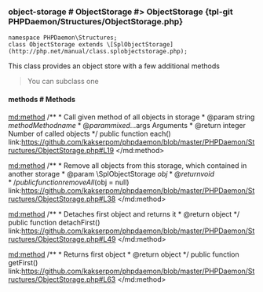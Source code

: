### object-storage # ObjectStorage #> ObjectStorage {tpl-git PHPDaemon/Structures/ObjectStorage.php}

```php:p
namespace PHPDaemon\Structures;
class ObjectStorage extends \[SplObjectStorage](http://php.net/manual/class.splobjectstorage.php);
```

This class provides an object store with a few additional methods

> You can subclass one

<!-- include-namespace path="\PHPDaemon\Structures\ObjectStorage" level="" access="" -->
#### methods # Methods

<md:method>
/**
	 * Call given method of all objects in storage
	 * @param  string $method  Method name
	 * @param  mixed  ...$args Arguments
	 * @return integer Number of called objects
	 */
public function each()
link:https://github.com/kakserpom/phpdaemon/blob/master/PHPDaemon/Structures/ObjectStorage.php#L19
</md:method>

<md:method>
/**
	 * Remove all objects from this storage, which contained in another storage
	 * @param  \SplObjectStorage $obj
	 * @return void
	 */
public function removeAll($obj = null)
link:https://github.com/kakserpom/phpdaemon/blob/master/PHPDaemon/Structures/ObjectStorage.php#L38
</md:method>

<md:method>
/**
	 * Detaches first object and returns it
	 * @return object
	 */
public function detachFirst()
link:https://github.com/kakserpom/phpdaemon/blob/master/PHPDaemon/Structures/ObjectStorage.php#L49
</md:method>

<md:method>
/**
	 * Returns first object
	 * @return object
	 */
public function getFirst()
link:https://github.com/kakserpom/phpdaemon/blob/master/PHPDaemon/Structures/ObjectStorage.php#L63
</md:method>

<div class="clearboth"></div>


<!--/ include-namespace -->
